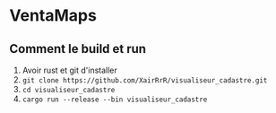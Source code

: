 # VentaMaps

## Comment le build et run

1. Avoir rust et git d'installer
2. `git clone https://github.com/XairRrR/visualiseur_cadastre.git`
3. `cd visualiseur_cadastre`
4. `cargo run --release --bin visualiseur_cadastre`
